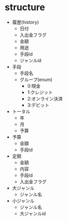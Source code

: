 # structure
- 履歴(history)
  - 日付
  - 入出金フラグ
  - 金額
  - 用途
  - 手段id
  - ジャンルid
- 手段
  - 手段名
  - グループ(enum)
    - 0:現金
    - 1:クレジット
    - 2:オンライン決済
    - 3:デビット
- トータル
  - 年
  - 月
  - 予算
- 予算
  - 金額
  - 手段id
- 定期
  - 金額
  - 内容
  - 手段id
  - 入出金フラグ
- 大ジャンル
  - ジャンル名
- 小ジャンル
  - ジャンル名
  - 大ジャンルid